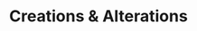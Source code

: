 ---
title: "Creations & Alterations"
url: /gateshead/creations-und-alterations/
shop: Schneiderei
---